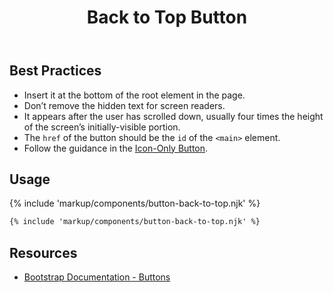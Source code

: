 ﻿---
title: Back to Top Button
summary: The Back to Top Button allows users to return to the top of the page.
tags: back to top button, required
layout: guide-page
eleventyNavigation:
  key: Back to Top Button
  parent: Components
  order: 90
  excerpt: The Back to Top Button allows users to return to the top of the page.
  img: /img/illustrations/illus-button-top.svg
---
## Best Practices

- Insert it at the bottom of the root element in the page.
- Don’t remove the hidden text for screen readers.
- It appears after the user has scrolled down, usually four times the height of the screen’s initially-visible portion.
- The `href` of the button should be the `id` of the `<main>` element.
- Follow the guidance in the [Icon-Only Button](/components/buttons/#icon-only-button).

## Usage

{% include 'markup/components/button-back-to-top.njk' %}

``` html
{% include 'markup/components/button-back-to-top.njk' %}
```
## Resources

* <a href="https://getbootstrap.com/docs/4.5/components/buttons/" target="_blank">Bootstrap Documentation - Buttons</a>
